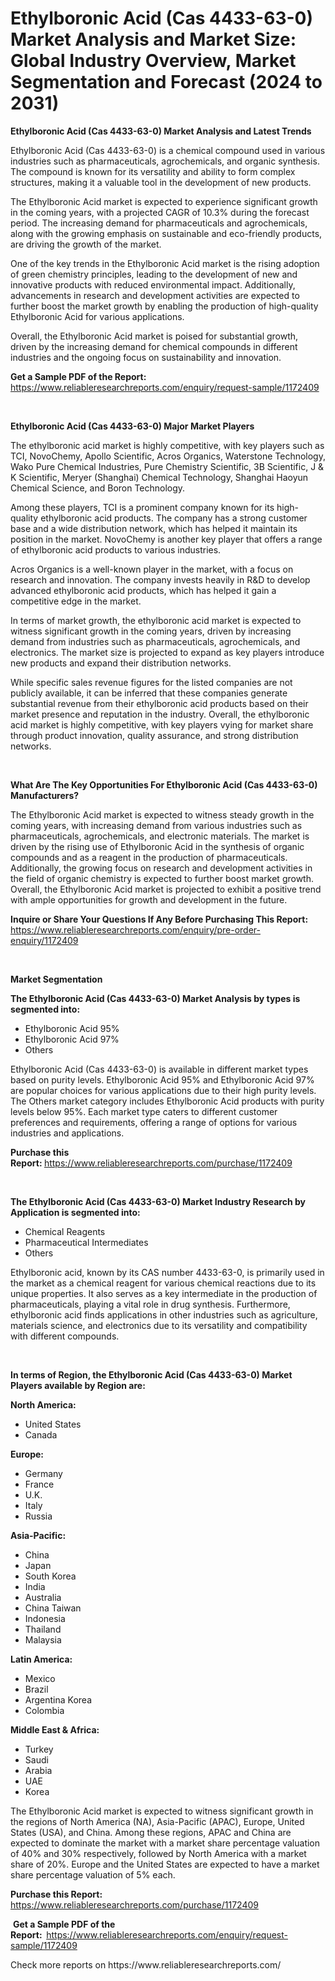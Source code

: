 <p><h1>Ethylboronic Acid (Cas 4433-63-0) Market Analysis and Market Size: Global Industry Overview, Market Segmentation and Forecast (2024 to 2031)</h1></p><p><strong>Ethylboronic Acid (Cas 4433-63-0) Market Analysis and Latest Trends</strong></p>
<p><p>Ethylboronic Acid (Cas 4433-63-0) is a chemical compound used in various industries such as pharmaceuticals, agrochemicals, and organic synthesis. The compound is known for its versatility and ability to form complex structures, making it a valuable tool in the development of new products.</p><p>The Ethylboronic Acid market is expected to experience significant growth in the coming years, with a projected CAGR of 10.3% during the forecast period. The increasing demand for pharmaceuticals and agrochemicals, along with the growing emphasis on sustainable and eco-friendly products, are driving the growth of the market.</p><p>One of the key trends in the Ethylboronic Acid market is the rising adoption of green chemistry principles, leading to the development of new and innovative products with reduced environmental impact. Additionally, advancements in research and development activities are expected to further boost the market growth by enabling the production of high-quality Ethylboronic Acid for various applications.</p><p>Overall, the Ethylboronic Acid market is poised for substantial growth, driven by the increasing demand for chemical compounds in different industries and the ongoing focus on sustainability and innovation.</p></p>
<p><strong>Get a Sample PDF of the Report:&nbsp;</strong> <a href="https://www.reliableresearchreports.com/enquiry/request-sample/1172409">https://www.reliableresearchreports.com/enquiry/request-sample/1172409</a></p>
<p>&nbsp;</p>
<p><strong>Ethylboronic Acid (Cas 4433-63-0) Major Market Players</strong></p>
<p><p>The ethylboronic acid market is highly competitive, with key players such as TCI, NovoChemy, Apollo Scientific, Acros Organics, Waterstone Technology, Wako Pure Chemical Industries, Pure Chemistry Scientific, 3B Scientific, J & K Scientific, Meryer (Shanghai) Chemical Technology, Shanghai Haoyun Chemical Science, and Boron Technology. </p><p>Among these players, TCI is a prominent company known for its high-quality ethylboronic acid products. The company has a strong customer base and a wide distribution network, which has helped it maintain its position in the market. NovoChemy is another key player that offers a range of ethylboronic acid products to various industries. </p><p>Acros Organics is a well-known player in the market, with a focus on research and innovation. The company invests heavily in R&D to develop advanced ethylboronic acid products, which has helped it gain a competitive edge in the market.</p><p>In terms of market growth, the ethylboronic acid market is expected to witness significant growth in the coming years, driven by increasing demand from industries such as pharmaceuticals, agrochemicals, and electronics. The market size is projected to expand as key players introduce new products and expand their distribution networks.</p><p>While specific sales revenue figures for the listed companies are not publicly available, it can be inferred that these companies generate substantial revenue from their ethylboronic acid products based on their market presence and reputation in the industry. Overall, the ethylboronic acid market is highly competitive, with key players vying for market share through product innovation, quality assurance, and strong distribution networks.</p></p>
<p>&nbsp;</p>
<p><strong>What Are The Key Opportunities For Ethylboronic Acid (Cas 4433-63-0) Manufacturers?</strong></p>
<p><p>The Ethylboronic Acid market is expected to witness steady growth in the coming years, with increasing demand from various industries such as pharmaceuticals, agrochemicals, and electronic materials. The market is driven by the rising use of Ethylboronic Acid in the synthesis of organic compounds and as a reagent in the production of pharmaceuticals. Additionally, the growing focus on research and development activities in the field of organic chemistry is expected to further boost market growth. Overall, the Ethylboronic Acid market is projected to exhibit a positive trend with ample opportunities for growth and development in the future.</p></p>
<p><strong>Inquire or Share Your Questions If Any Before Purchasing This Report:</strong> <a href="https://www.reliableresearchreports.com/enquiry/pre-order-enquiry/1172409">https://www.reliableresearchreports.com/enquiry/pre-order-enquiry/1172409</a></p>
<p>&nbsp;</p>
<p><strong>Market Segmentation</strong></p>
<p><strong>The Ethylboronic Acid (Cas 4433-63-0) Market Analysis by types is segmented into:</strong></p>
<p><ul><li>Ethylboronic Acid 95%</li><li>Ethylboronic Acid 97%</li><li>Others</li></ul></p>
<p><p>Ethylboronic Acid (Cas 4433-63-0) is available in different market types based on purity levels. Ethylboronic Acid 95% and Ethylboronic Acid 97% are popular choices for various applications due to their high purity levels. The Others market category includes Ethylboronic Acid products with purity levels below 95%. Each market type caters to different customer preferences and requirements, offering a range of options for various industries and applications.</p></p>
<p><strong>Purchase this Report:&nbsp;</strong><a href="https://www.reliableresearchreports.com/purchase/1172409">https://www.reliableresearchreports.com/purchase/1172409</a></p>
<p>&nbsp;</p>
<p><strong>The Ethylboronic Acid (Cas 4433-63-0) Market Industry Research by Application is segmented into:</strong></p>
<p><ul><li>Chemical Reagents</li><li>Pharmaceutical Intermediates</li><li>Others</li></ul></p>
<p><p>Ethylboronic acid, known by its CAS number 4433-63-0, is primarily used in the market as a chemical reagent for various chemical reactions due to its unique properties. It also serves as a key intermediate in the production of pharmaceuticals, playing a vital role in drug synthesis. Furthermore, ethylboronic acid finds applications in other industries such as agriculture, materials science, and electronics due to its versatility and compatibility with different compounds.</p></p>
<p>&nbsp;</p>
<p><strong>In terms of Region, the Ethylboronic Acid (Cas 4433-63-0) Market Players available by Region are:</strong></p>
<p>
    <p> <strong> North America: </strong>
        <ul>
            <li>United States</li>
            <li>Canada</li>
        </ul>
        </p> 
    <p> <strong> Europe: </strong>
        <ul>
            <li>Germany</li>
            <li>France</li>
            <li>U.K.</li>
            <li>Italy</li>
            <li>Russia</li>
        </ul>
        </p> 
    <p> <strong> Asia-Pacific: </strong>
        <ul>
            <li>China</li>
            <li>Japan</li>
            <li>South Korea</li>
            <li>India</li>
            <li>Australia</li>
            <li>China Taiwan</li>
            <li>Indonesia</li>
            <li>Thailand</li>
            <li>Malaysia</li>
        </ul>
        </p> 
    <p> <strong> Latin America: </strong>
        <ul>
            <li>Mexico</li>
            <li>Brazil</li>
            <li>Argentina Korea</li>
            <li>Colombia</li>
        </ul>
        </p> 
    <p> <strong> Middle East & Africa: </strong>
        <ul>
            <li>Turkey</li>
            <li>Saudi</li>
            <li>Arabia</li>
            <li>UAE</li>
            <li>Korea</li>
        </ul>
    </p>
    </p>
<p><p>The Ethylboronic Acid market is expected to witness significant growth in the regions of North America (NA), Asia-Pacific (APAC), Europe, United States (USA), and China. Among these regions, APAC and China are expected to dominate the market with a market share percentage valuation of 40% and 30% respectively, followed by North America with a market share of 20%. Europe and the United States are expected to have a market share percentage valuation of 5% each.</p></p>
<p><strong>Purchase this Report: </strong><a href="https://www.reliableresearchreports.com/purchase/1172409">https://www.reliableresearchreports.com/purchase/1172409</a></p>
<p>&nbsp;<strong>Get a Sample PDF of the Report:&nbsp;&nbsp;</strong><a href="https://www.reliableresearchreports.com/enquiry/request-sample/1172409">https://www.reliableresearchreports.com/enquiry/request-sample/1172409</a></p>
<p><strong></strong></p>
<p>Check more reports on https://www.reliableresearchreports.com/</p>